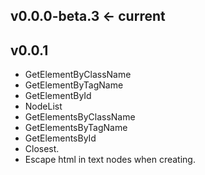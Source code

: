 ## v0.0.0-beta.3 <- current

## v0.0.1
* GetElementByClassName
* GetElementByTagName
* GetElementById
* NodeList
* GetElementsByClassName
* GetElementsByTagName
* GetElementsById
* Closest.
* Escape html in text nodes when creating.
